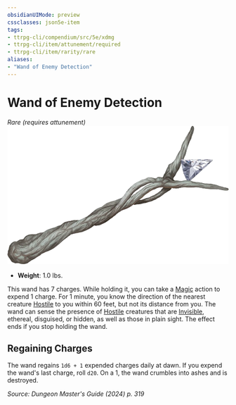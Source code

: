 ```yaml
---
obsidianUIMode: preview
cssclasses: json5e-item
tags:
- ttrpg-cli/compendium/src/5e/xdmg
- ttrpg-cli/item/attunement/required
- ttrpg-cli/item/rarity/rare
aliases: 
- "Wand of Enemy Detection"
---
```

# Wand of Enemy Detection
*Rare (requires attunement)*  
![](3-Mechanics/CLI/items/img/wand-of-enemy-detection.webp#right)

- **Weight**: 1.0 lbs.

This wand has 7 charges. While holding it, you can take a [Magic](3-Mechanics/CLI/rules/actions.md#Magic) action to expend 1 charge. For 1 minute, you know the direction of the nearest creature [Hostile](3-Mechanics/CLI/rules/variant-rules/hostile-attitude-xphb.md) to you within 60 feet, but not its distance from you. The wand can sense the presence of [Hostile](3-Mechanics/CLI/rules/variant-rules/hostile-attitude-xphb.md) creatures that are [Invisible](3-Mechanics/CLI/rules/conditions.md#Invisible), ethereal, disguised, or hidden, as well as those in plain sight. The effect ends if you stop holding the wand.

## Regaining Charges

The wand regains `1d6 + 1` expended charges daily at dawn. If you expend the wand's last charge, roll `d20`. On a 1, the wand crumbles into ashes and is destroyed.

*Source: Dungeon Master's Guide (2024) p. 319*
